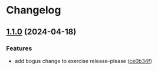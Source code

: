 # Changelog

## [1.1.0](https://github.com/chickenandpork/example-google-release-please/compare/v1.0.0...v1.1.0) (2024-04-18)


### Features

* add bogus change to exercise release-please ([ce0b34f](https://github.com/chickenandpork/example-google-release-please/commit/ce0b34ffcfc43455edb17f7e08cc22a918add810))
